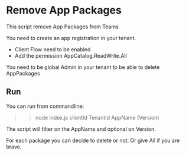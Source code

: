 # Remove App Packages

This script remove App Packages from Teams

You need to create an app registration in your tenant. 

- Client Flow need to be enabled
- Add the permission AppCatalog.ReadWrite.All

You need to be global Admin in your tenant to be able to delete AppPackages

## Run

You can run from commandline:
>> node index.js clientId TenantId AppName (Version)

The script will filter on the AppName and optional on Version.

For each package you can decide to delete or not. Or give All if you are brave.
